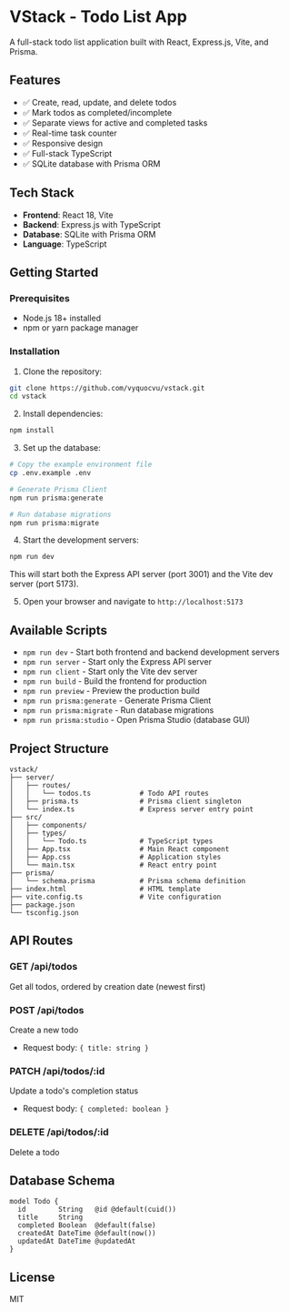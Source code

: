 # VStack - Todo List App

A full-stack todo list application built with React, Express.js, Vite, and Prisma.

## Features

- ✅ Create, read, update, and delete todos
- ✅ Mark todos as completed/incomplete
- ✅ Separate views for active and completed tasks
- ✅ Real-time task counter
- ✅ Responsive design
- ✅ Full-stack TypeScript
- ✅ SQLite database with Prisma ORM

## Tech Stack

- **Frontend**: React 18, Vite
- **Backend**: Express.js with TypeScript
- **Database**: SQLite with Prisma ORM
- **Language**: TypeScript

## Getting Started

### Prerequisites

- Node.js 18+ installed
- npm or yarn package manager

### Installation

1. Clone the repository:
```bash
git clone https://github.com/vyquocvu/vstack.git
cd vstack
```

2. Install dependencies:
```bash
npm install
```

3. Set up the database:
```bash
# Copy the example environment file
cp .env.example .env

# Generate Prisma Client
npm run prisma:generate

# Run database migrations
npm run prisma:migrate
```

4. Start the development servers:
```bash
npm run dev
```

This will start both the Express API server (port 3001) and the Vite dev server (port 5173).

5. Open your browser and navigate to `http://localhost:5173`

## Available Scripts

- `npm run dev` - Start both frontend and backend development servers
- `npm run server` - Start only the Express API server
- `npm run client` - Start only the Vite dev server
- `npm run build` - Build the frontend for production
- `npm run preview` - Preview the production build
- `npm run prisma:generate` - Generate Prisma Client
- `npm run prisma:migrate` - Run database migrations
- `npm run prisma:studio` - Open Prisma Studio (database GUI)

## Project Structure

```
vstack/
├── server/
│   ├── routes/
│   │   └── todos.ts            # Todo API routes
│   ├── prisma.ts               # Prisma client singleton
│   └── index.ts                # Express server entry point
├── src/
│   ├── components/
│   ├── types/
│   │   └── Todo.ts             # TypeScript types
│   ├── App.tsx                 # Main React component
│   ├── App.css                 # Application styles
│   └── main.tsx                # React entry point
├── prisma/
│   └── schema.prisma           # Prisma schema definition
├── index.html                  # HTML template
├── vite.config.ts              # Vite configuration
├── package.json
└── tsconfig.json
```

## API Routes

### GET /api/todos
Get all todos, ordered by creation date (newest first)

### POST /api/todos
Create a new todo
- Request body: `{ title: string }`

### PATCH /api/todos/:id
Update a todo's completion status
- Request body: `{ completed: boolean }`

### DELETE /api/todos/:id
Delete a todo

## Database Schema

```prisma
model Todo {
  id        String   @id @default(cuid())
  title     String
  completed Boolean  @default(false)
  createdAt DateTime @default(now())
  updatedAt DateTime @updatedAt
}
```

## License

MIT